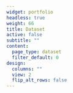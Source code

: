 ```yaml
---
widget: portfolio
headless: true
weight: 66
title: Dataset
active: false
subtitle: ""
content:
  page_type: dataset
  filter_default: 0
design:
  columns: ""
  view: 2
  flip_alt_rows: false
---
```

